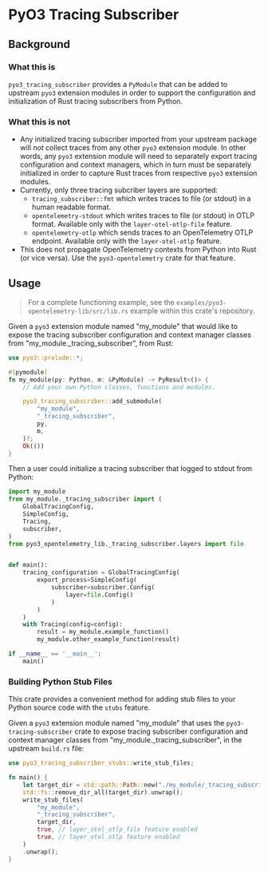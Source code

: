 # PyO3 Tracing Subscriber 

## Background

### What this is

`pyo3_tracing_subscriber` provides a `PyModule` that can be added to upstream `pyo3` extension modules in order to support the configuration and initialization of Rust tracing subscribers from Python.

### What this is not

* Any initialized tracing subscriber imported from your upstream package will _not_ collect traces from any other `pyo3` extension module. In other words, any `pyo3` extension module will need to separately export tracing configuration and context managers, which in turn must be separately initialized in order to capture Rust traces from respective `pyo3` extension modules.
* Currently, only three tracing subcriber layers are supported:
    * `tracing_subscriber::fmt` which writes traces to file (or stdout) in a human readable format.
    * `opentelemetry-stdout` which writes traces to file (or stdout) in OTLP format. Available only with the `layer-otel-otlp-file` feature.
    * `opentelemetry-otlp` which sends traces to an OpenTelemetry OTLP endpoint. Available only with the `layer-otel-otlp` feature.
* This does not propagate OpenTelemetry contexts from Python into Rust (or vice versa). Use the `pyo3-opentelemetry` crate for that feature.

## Usage

> For a complete functioning example, see the `examples/pyo3-opentelemetry-lib/src/lib.rs` example within this crate's repository.

Given a `pyo3` extension module named "my_module" that would like to expose the tracing subscriber configuration and context manager classes from "my_module._tracing_subscriber", from Rust:

```rust
use pyo3::prelude::*;

#[pymodule]
fn my_module(py: Python, m: &PyModule) -> PyResult<()> {
    // Add your own Python classes, functions and modules.

    pyo3_tracing_subscriber::add_submodule(
        "my_module",
        "_tracing_subscriber",
        py,
        m,
    )?;
    Ok(())
}
```

Then a user could initialize a tracing subscriber that logged to stdout from Python:

```python
import my_module
from my_module._tracing_subscriber import (
    GlobalTracingConfig,
    SimpleConfig,
    Tracing,
    subscriber,
)
from pyo3_opentelemetry_lib._tracing_subscriber.layers import file


def main():
    tracing_configuration = GlobalTracingConfig(
        export_process=SimpleConfig(
            subscriber=subscriber.Config(
                layer=file.Config()
            )
        )
    )
    with Tracing(config=config):
        result = my_module.example_function()
        my_module.other_example_function(result)

if __name__ == '__main__':
    main()
```

### Building Python Stub Files

This crate provides a convenient method for adding stub files to your Python source code with the `stubs` feature.

Given a `pyo3` extension module named "my_module" that uses the `pyo3-tracing-subscriber` crate to expose tracing subscriber configuration and context manager classes from "my_module._tracing_subscriber", in the upstream `build.rs` file:

```rust
use pyo3_tracing_subscriber_stubs::write_stub_files;

fn main() {
    let target_dir = std::path::Path::new("./my_module/_tracing_subscriber");
    std::fs::remove_dir_all(target_dir).unwrap();
    write_stub_files(
        "my_module",
        "_tracing_subscriber",
        target_dir,
        true, // layer_otel_otlp_file feature enabled
        true, // layer_otel_otlp feature enabled
    )
    .unwrap();
}
```



